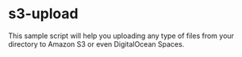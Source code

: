 # s3-upload
This sample script will help you uploading any type of files from your directory to Amazon S3 or even DigitalOcean Spaces.
